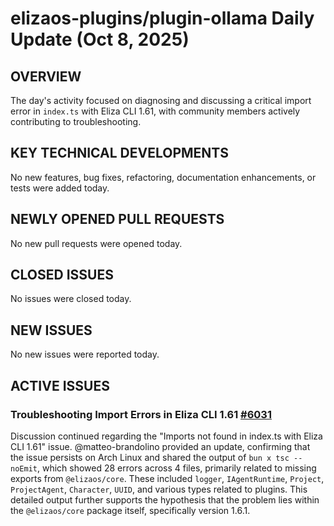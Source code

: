 # elizaos-plugins/plugin-ollama Daily Update (Oct 8, 2025)
## OVERVIEW 
The day's activity focused on diagnosing and discussing a critical import error in `index.ts` with Eliza CLI 1.61, with community members actively contributing to troubleshooting.

## KEY TECHNICAL DEVELOPMENTS

No new features, bug fixes, refactoring, documentation enhancements, or tests were added today.

## NEWLY OPENED PULL REQUESTS
No new pull requests were opened today.

## CLOSED ISSUES
No issues were closed today.

## NEW ISSUES
No new issues were reported today.

## ACTIVE ISSUES
### Troubleshooting Import Errors in Eliza CLI 1.61 [#6031](https://github.com/elizaos-plugins/plugin-ollama/issues/6031)
Discussion continued regarding the "Imports not found in index.ts with Eliza CLI 1.61" issue. @matteo-brandolino provided an update, confirming that the issue persists on Arch Linux and shared the output of `bun x tsc --noEmit`, which showed 28 errors across 4 files, primarily related to missing exports from `@elizaos/core`. These included `logger`, `IAgentRuntime`, `Project`, `ProjectAgent`, `Character`, `UUID`, and various types related to plugins. This detailed output further supports the hypothesis that the problem lies within the `@elizaos/core` package itself, specifically version 1.6.1.